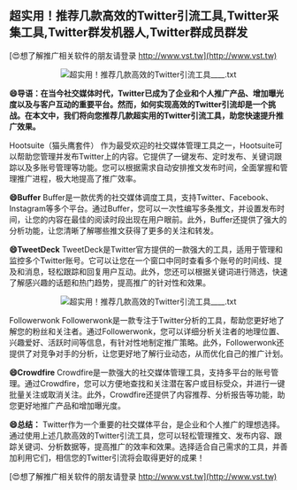 ## **超实用！推荐几款高效的Twitter引流工具,Twitter采集工具,Twitter群发机器人,Twitter群成员群发**

[😍想了解推广相关软件的朋友请登录 http://www.vst.tw](http://www.vst.tw)

 <center><img src="https://vst.tw/MP4/tuiguang/png/1.png" alt="超实用！推荐几款高效的Twitter引流工具____.txt"></center>

**😄导语：在当今社交媒体时代，Twitter已成为了企业和个人推广产品、增加曝光度以及与客户互动的重要平台。然而，如何实现高效的Twitter引流却是一个挑战。在本文中，我们将向您推荐几款超实用的Twitter引流工具，助您快速提升推广效果。**

Hootsuite（猫头鹰套件）
作为最受欢迎的社交媒体管理工具之一，Hootsuite可以帮助您管理并发布Twitter上的内容。它提供了一键发布、定时发布、关键词跟踪以及多账号管理等功能。您可以根据需求自动安排推文发布时间，全面掌握和管理推广进程，极大地提高了推广效率。

**😄Buffer**
Buffer是一款优秀的社交媒体调度工具，支持Twitter、Facebook、Instagram等多个平台。通过Buffer，您可以一次性编写多条推文，并设置发布时间，让您的内容在最佳的阅读时段出现在用户眼前。此外，Buffer还提供了强大的分析功能，让您清晰了解哪些推文获得了更多的关注和转发。

**😄TweetDeck**
TweetDeck是Twitter官方提供的一款强大的工具，适用于管理和监控多个Twitter账号。它可以让您在一个窗口中同时查看多个账号的时间线、提及和消息，轻松跟踪和回复用户互动。此外，您还可以根据关键词进行筛选，快速了解感兴趣的话题和热门趋势，提高推广的针对性和效果。

 <center><img src="https://vst.tw/MP4/tuiguang/png/2.png" alt="超实用！推荐几款高效的Twitter引流工具____.txt"></center>

Followerwonk
Followerwonk是一款专注于Twitter分析的工具，帮助您更好地了解您的粉丝和关注者。通过Followerwonk，您可以详细分析关注者的地理位置、兴趣爱好、活跃时间等信息，有针对性地制定推广策略。此外，Followerwonk还提供了对竞争对手的分析，让您更好地了解行业动态，从而优化自己的推广计划。

**😄Crowdfire**
Crowdfire是一款强大的社交媒体管理工具，支持多平台的账号管理。通过Crowdfire，您可以方便地查找和关注潜在客户或目标受众，并进行一键批量关注或取消关注。此外，Crowdfire还提供了内容推荐、分析报告等功能，助您更好地推广产品和增加曝光度。

**😄总结：**
Twitter作为一个重要的社交媒体平台，是企业和个人推广的理想选择。通过使用上述几款高效的Twitter引流工具，您可以轻松管理推文、发布内容、跟踪关键词、分析数据等，提高推广的效率和效果。选择适合自己需求的工具，并善加利用它们，相信您的Twitter引流将会取得更好的成果！

[😍想了解推广相关软件的朋友请登录 http://www.vst.tw](http://www.vst.tw)




